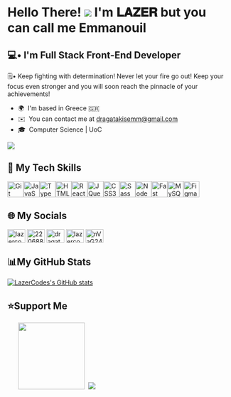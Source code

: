 Hello There! ![](https://user-images.githubusercontent.com/18350557/176309783-0785949b-9127-417c-8b55-ab5a4333674e.gif) I'm 𝐋𝐀𝐙𝐄𝐑 but you can call me Emmanouil
==================================================================================================================================

💻• I'm Full Stack Front-End Developer
----------------------------

🗒️• Keep fighting with determination! Never let your fire go out! Keep your focus even stronger and you will soon reach the pinnacle of your achievements!

* 🌍  I'm based in Greece 🇬🇷
* ✉️  You can contact me at [dragatakisemm@gmail.com](mailto:dragatakisemm@gmail.com)
* 🎓  Computer Science | UoC

<a href="https://www.github.com/LazerCodes" target="_blank" rel="noreferrer"><img
src="https://img.shields.io/github/followers/LazerCodes?logo=github&style=for-the-badge&color=0891b2&labelColor=000000"/></a>

## 🧠 My Tech Skills

<p align="left">
<a href="https://git-scm.com/" target="_blank" rel="noreferrer"><img src="https://raw.githubusercontent.com/danielcranney/readme-generator/main/public/icons/skills/git-colored.svg" width="36" height="36" alt="Git" /></a><a href="https://developer.mozilla.org/en-US/docs/Web/JavaScript" target="_blank" rel="noreferrer"><img src="https://raw.githubusercontent.com/danielcranney/readme-generator/main/public/icons/skills/javascript-colored.svg" width="36" height="36" alt="JavaScript" /></a><a href="https://www.typescriptlang.org/" target="_blank" rel="noreferrer"><img src="https://raw.githubusercontent.com/danielcranney/readme-generator/main/public/icons/skills/typescript-colored.svg" width="36" height="36" alt="TypeScript" /></a><a href="https://developer.mozilla.org/en-US/docs/Glossary/HTML5" target="_blank" rel="noreferrer"><img src="https://raw.githubusercontent.com/danielcranney/readme-generator/main/public/icons/skills/html5-colored.svg" width="36" height="36" alt="HTML5" /></a><a href="https://reactjs.org/" target="_blank" rel="noreferrer"><img src="https://raw.githubusercontent.com/danielcranney/readme-generator/main/public/icons/skills/react-colored.svg" width="36" height="36" alt="React" /></a><a href="https://jquery.com/" target="_blank" rel="noreferrer"><img src="https://raw.githubusercontent.com/danielcranney/readme-generator/main/public/icons/skills/jquery-colored.svg" width="36" height="36" alt="JQuery" /></a><a href="https://www.w3.org/TR/CSS/#css" target="_blank" rel="noreferrer"><img src="https://raw.githubusercontent.com/danielcranney/readme-generator/main/public/icons/skills/css3-colored.svg" width="36" height="36" alt="CSS3" /></a><a href="https://sass-lang.com/" target="_blank" rel="noreferrer"><img src="https://raw.githubusercontent.com/danielcranney/readme-generator/main/public/icons/skills/sass-colored.svg" width="36" height="36" alt="Sass" /></a><a href="https://nodejs.org/en/" target="_blank" rel="noreferrer"><img src="https://raw.githubusercontent.com/danielcranney/readme-generator/main/public/icons/skills/nodejs-colored.svg" width="36" height="36" alt="NodeJS" /></a><a href="https://fastapi.tiangolo.com/" target="_blank" rel="noreferrer"><img src="https://raw.githubusercontent.com/danielcranney/readme-generator/main/public/icons/skills/fastapi-colored.svg" width="36" height="36" alt="Fast API" /></a><a href="https://www.mysql.com/" target="_blank" rel="noreferrer"><img src="https://raw.githubusercontent.com/danielcranney/readme-generator/main/public/icons/skills/mysql-colored.svg" width="36" height="36" alt="MySQL" /></a><a href="https://www.figma.com/" target="_blank" rel="noreferrer"><img src="https://raw.githubusercontent.com/danielcranney/readme-generator/main/public/icons/skills/figma-colored.svg" width="36" height="36" alt="Figma" /></a>
</p>


## 🌐 My Socials

<a href="https://codepen.io/lazercodes" target="blank"><img align="center" src="https://raw.githubusercontent.com/rahuldkjain/github-profile-readme-generator/master/src/images/icons/Social/codepen.svg" alt="lazercodes" height="30" width="40" /></a>
<a href="https://stackoverflow.com/users/22068840" target="blank"><img align="center" src="https://raw.githubusercontent.com/rahuldkjain/github-profile-readme-generator/master/src/images/icons/Social/stack-overflow.svg" alt="22068840" height="30" width="40" /></a>
<a href="https://instagram.com/dragatakis_manos" target="blank"><img align="center" src="https://raw.githubusercontent.com/rahuldkjain/github-profile-readme-generator/master/src/images/icons/Social/instagram.svg" alt="dragatakis_manos" height="30" width="40" /></a>
<a href="https://www.youtube.com/channel/UCJa0Q9QB5OXgeD3wJJBOoHw" target="blank"><img align="center" src="https://raw.githubusercontent.com/rahuldkjain/github-profile-readme-generator/master/src/images/icons/Social/youtube.svg" alt="lazercodes" height="30" width="40" /></a>
<a href="https://discord.gg/nVaG24326c" target="blank"><img align="center" src="https://raw.githubusercontent.com/rahuldkjain/github-profile-readme-generator/master/src/images/icons/Social/discord.svg" alt="nVaG24326c" height="30" width="40" /></a>
</p>


## 📊<b>My GitHub Stats</b>

<a href="http://www.github.com/LazerCodes"><img src="https://github-readme-stats.vercel.app/api?username=LazerCodes&show_icons=true&hide=commits,issues,&title_color=3382ed&text_color=ffffff&icon_color=000000&bg_color=000000&hide_border=true&show_icons=true" alt="LazerCodes's GitHub stats" /></a>

## ⭐Support Me 

<ul style="list-style-type: none; margin: 0;">

<li style="display: inline-block; margin-right: 0.25rem;"><a href="https://www.buymeacoffee.com/dragatakisg"><img src="https://cdn.buymeacoffee.com/buttons/v2/default-yellow.png" width="150"/></a></li>
<li style="display: inline-block; margin-right: 0.25rem;"><a href = "https://paypal.me/dragatakisemm"> <img src ="https://img.shields.io/badge/PayPal-00457C?style=for-the-badge&logo=paypal&logoColor=white width="150 border-radius: 5px;"/></a></li>

</ul>
